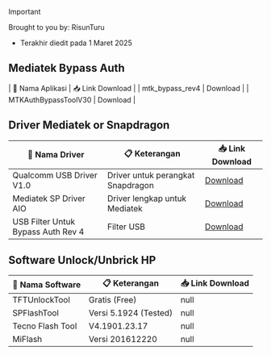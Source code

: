 > [!IMPORTANT]
> Brought to you by: RisunTuru
> - Terakhir diedit pada 1 Maret 2025

## Mediatek Bypass Auth
| 🔧 Nama Aplikasi         | 📥 Link Download |
| mtk_bypass_rev4           | Download         |
| MTKAuthBypassToolV30      | Download         |
  

## Driver Mediatek or Snapdragon
| 🔧 Nama Driver                     | 📋 Keterangan                                  | 📥 Link Download |
|------------------------------------|------------------------------------------------|------------------|
| Qualcomm USB Driver V1.0           | Driver untuk perangkat Snapdragon              |  [Download](https://github.com/risunCode/SP_Aftersales_tool/releases/download/Qualcomm_samsung_USB_Driver/Qualcomm_USB_Driver_V1.0.exe)             |
| Mediatek SP Driver AIO             | Driver lengkap untuk Mediatek                   | [Download](https://github.com/risunCode/SP_Aftersales_tool/releases/download/Mediatek_Drivers/Mediatek.SP.Driver.v5.1632.Setup.exe)             |
| USB Filter Untuk Bypass Auth Rev 4 | Filter USB                  | [Download](https://github.com/risunCode/SP_Aftersales_tool/releases/download/Mediatek_Drivers/libusb-win32-devel-filter-1.2.6.0.exe)             |

## Software Unlock/Unbrick HP

| 📱 Nama Software       | 📋 Keterangan           | 📥 Link Download |
|------------------------|-------------------------|------------------|
| TFTUnlockTool          | Gratis (Free)           | null             |
| SPFlashTool            | Versi 5.1924 (Tested)   | null             |
| Tecno Flash Tool       | V4.1901.23.17           | null             |
| MiFlash                | Versi 201612220         | null             |
 
